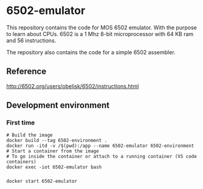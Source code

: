 # 6502-emulator
This repository contains the code for MOS 6502 emulator. With the purpose to learn about CPUs. 6502 is a 1 Mhz 8-bit microprocessor with 64 KB ram and 56 instructions.

The repository also contains the code for a simple 6502 assembler.

## Reference
http://6502.org/users/obelisk/6502/instructions.html

## Development environment

### First time
    # Build the image
    docker build --tag 6502-environment . 
    docker run -itd -v /$(pwd):/app --name 6502-emulator 6502-environment # Start a container from the image
    # To go inside the container or attach to a running container (VS code containers)
    docker exec -iot 6502-emulator bash 

### 
    docker start 6502-emulator